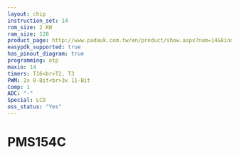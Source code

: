 ```yaml
---
layout: chip
instruction_set: 14
rom_size: 2 KW
ram_size: 128
product_page: http://www.padauk.com.tw/en/product/show.aspx?num=14&kind=41
easypdk_supported: true
has_pinout_diagram: true
programming: otp
maxio: 14
timers: T16<br>T2, T3
PWM: 2x 8-Bit<br>3x 11-Bit
Comp: 1
ADC: "-"
Special: LCD
oss_status: "Yes"
---
```


# PMS154C
